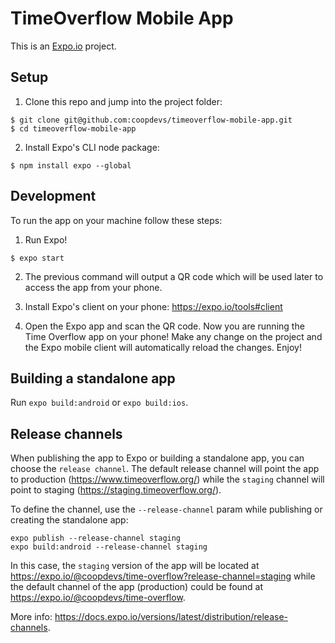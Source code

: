 TimeOverflow Mobile App
=======================

This is an [Expo.io](https://expo.io) project.

## Setup

1. Clone this repo and jump into the project folder:

```
$ git clone git@github.com:coopdevs/timeoverflow-mobile-app.git
$ cd timeoverflow-mobile-app
```

2. Install Expo's CLI node package:

```
$ npm install expo --global
```

## Development

To run the app on your machine follow these steps:

1. Run Expo!

```
$ expo start
```

2. The previous command will output a QR code which will be used later to access the app from your phone.

3. Install Expo's client on your phone: https://expo.io/tools#client

4. Open the Expo app and scan the QR code. Now you are running the Time Overflow app on your phone! Make any change on the project and the Expo mobile client will automatically reload the changes. Enjoy!

## Building a standalone app

Run `expo build:android` or `expo build:ios`.

## Release channels

When publishing the app to Expo or building a standalone app, you can choose the `release channel`. The default release channel will point the app to production (https://www.timeoverflow.org/) while the `staging` channel will point to staging (https://staging.timeoverflow.org/).

To define the channel, use the `--release-channel` param while publishing or creating the standalone app:

```
expo publish --release-channel staging
expo build:android --release-channel staging
```

In this case, the `staging` version of the app will be located at https://expo.io/@coopdevs/time-overflow?release-channel=staging while the default channel of the app (production) could be found at https://expo.io/@coopdevs/time-overflow.

More info: https://docs.expo.io/versions/latest/distribution/release-channels.
